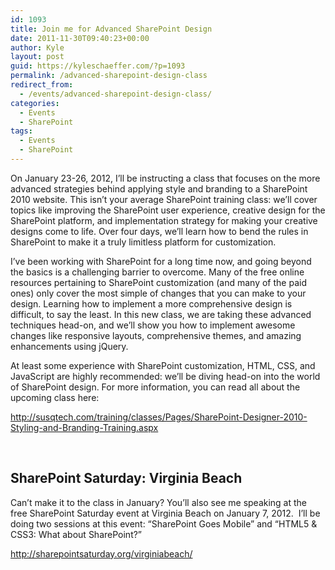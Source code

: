 ```yaml
---
id: 1093
title: Join me for Advanced SharePoint Design
date: 2011-11-30T09:40:23+00:00
author: Kyle
layout: post
guid: https://kyleschaeffer.com/?p=1093
permalink: /advanced-sharepoint-design-class
redirect_from:
  - /events/advanced-sharepoint-design-class/
categories:
  - Events
  - SharePoint
tags:
  - Events
  - SharePoint
---
```

On January 23-26, 2012, I’ll be instructing a class that focuses on the more advanced strategies behind applying style and branding to a SharePoint 2010 website. This isn’t your average SharePoint training class: we’ll cover topics like improving the SharePoint user experience, creative design for the SharePoint platform, and implementation strategy for making your creative designs come to life. Over four days, we’ll learn how to bend the rules in SharePoint to make it a truly limitless platform for customization.

I’ve been working with SharePoint for a long time now, and going beyond the basics is a challenging barrier to overcome. Many of the free online resources pertaining to SharePoint customization (and many of the paid ones) only cover the most simple of changes that you can make to your design. Learning how to implement a more comprehensive design is difficult, to say the least. In this new class, we are taking these advanced techniques head-on, and we’ll show you how to implement awesome changes like responsive layouts, comprehensive themes, and amazing enhancements using jQuery.

At least some experience with SharePoint customization, HTML, CSS, and JavaScript are highly recommended: we’ll be diving head-on into the world of SharePoint design. For more information, you can read all about the upcoming class here:

<http://susqtech.com/training/classes/Pages/SharePoint-Designer-2010-Styling-and-Branding-Training.aspx>

&nbsp;

## SharePoint Saturday: Virginia Beach

Can’t make it to the class in January? You’ll also see me speaking at the free SharePoint Saturday event at Virginia Beach on January 7, 2012.  I’ll be doing two sessions at this event: “SharePoint Goes Mobile” and “HTML5 & CSS3: What about SharePoint?”

<http://sharepointsaturday.org/virginiabeach/>
